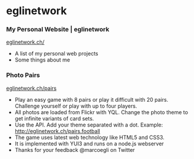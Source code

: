 eglinetwork
===========

### My Personal Website | eglinetwork 

[eglinetwork.ch/](http://eglinetwork.ch/)

* A list of my personal web projects
* Some things about me

### Photo Pairs

[eglinetwork.ch/pairs](http://eglinetwork.ch/pairs)

* Play an easy game with 8 pairs or play it difficult with 20 pairs. Challenge yourself or play with up to four players.
* All photos are loaded from Flickr with YQL. Change the photo theme to get infinite variants of card sets.
* Use the API. Add your theme separated with a dot. Example: http://eglinetwork.ch/pairs.football
* The game uses latest web technology like HTML5 and CSS3. 
* It is implemented with YUI3 and runs on a node.js webserver
* Thanks for your feedback @marcoegli on Twitter
